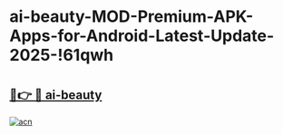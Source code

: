 # ai-beauty-MOD-Premium-APK-Apps-for-Android-Latest-Update-2025-!61qwh

# <h2><a href="https://0i6r4u.esa.edu.pl?title=ai-beauty&ref=61qwh">🔗👉 🔴 ai-beauty</a></h2>

[![acn](https://github.com/user-attachments/assets/0f9c940e-d8b0-45ae-aac7-cd30a18b3e1c)](https://0i6r4u.esa.edu.pl?title=ai-beauty&ref=61qwh)

